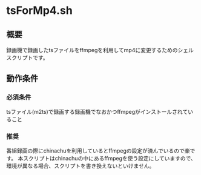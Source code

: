 # tsForMp4.sh
## 概要
録画機で録画したtsファイルをffmpegを利用してmp4に変更するためのシェルスクリプトです。
## 動作条件
### 必須条件
tsファイル(m2ts)で録画する録画機でなおかつffmpegがインストールされていること
### 推奨
番組録画の際にchinachuを利用しているとffmpegの設定が済んでいるので楽です。
本スクリプトはchinachuの中にあるffmpegを使う設定にしていますので、環境が異なる場合、スクリプトを書き換えないといけません。
